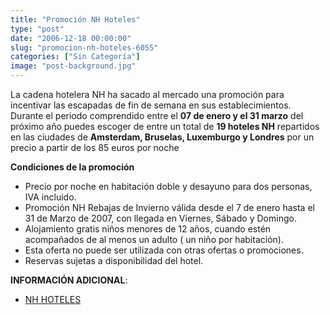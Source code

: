 ```yaml
---
title: "Promoción NH Hoteles"
type: "post"
date: "2006-12-18 00:00:00"
slug: "promocion-nh-hoteles-6055"
categories: ["Sin Categoría"]
image: "post-background.jpg"
---
```


La cadena hotelera NH ha sacado al mercado una promoción para incentivar las escapadas de fin de semana en sus establecimientos. Durante el periodo comprendido entre el **07 de enero y el 31 marzo** del próximo año puedes escoger de entre un total de **19 hoteles NH** repartidos en las ciudades de **Amsterdam, Bruselas, Luxemburgo y Londres** por un precio a partir de los 85 euros por noche

 **Condiciones de la promoción**

- Precio por noche en habitación doble y desayuno para dos personas, IVA incluido.
- Promoción NH Rebajas de Invierno válida desde el 7 de enero hasta el 31 de Marzo de 2007, con llegada en Viernes, Sábado y Domingo.
- Alojamiento gratis niños menores de 12 años, cuando estén acompañados de al menos un adulto ( un niño por habitación).
- Esta oferta no puede ser utilizada con otras ofertas o promociones.
- Reservas sujetas a disponibilidad del hotel.

**INFORMACIÓN ADICIONAL**:

- [NH HOTELES](http://www.nh-hotels.com/antj/nhpromotions/es/ReservationController.do?event=13&idpromo=100297&nhagentid=10136&nhsubagentid=101360000028)